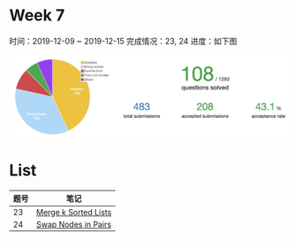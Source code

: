 # Week 7

时间：2019-12-09 ~ 2019-12-15
完成情况：23, 24
进度：如下图    

![](assets/w7_progress.png) 

# List  

| 题号 | 笔记 |  
|---|---|  
| 23 | [Merge k Sorted Lists](https://github.com/chenxinlong/leetcode/blob/master/algs/23.go)  
| 24 | [Swap Nodes in Pairs](https://github.com/chenxinlong/leetcode/blob/master/algs/24.go)